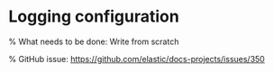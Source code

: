 # Logging configuration

% What needs to be done: Write from scratch

% GitHub issue: https://github.com/elastic/docs-projects/issues/350